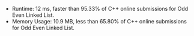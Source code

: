 * Runtime: 12 ms, faster than 95.33% of C++ online submissions for Odd Even Linked List.
* Memory Usage: 10.9 MB, less than 65.80% of C++ online submissions for Odd Even Linked List.
